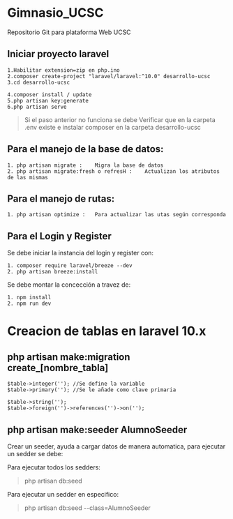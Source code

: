 # Gimnasio_UCSC
Repositorio Git para plataforma Web UCSC
 
## Iniciar proyecto laravel
    1.Habilitar extension=zip en php.ino
    2.composer create-project "laravel/laravel:^10.0" desarrollo-ucsc
    3.cd desarrollo-ucsc

    4.composer install / update
    5.php artisan key:generate
    6.php artisan serve

> Si el paso anterior no funciona se debe Verificar que en la carpeta .env existe e instalar composer en la carpeta desarrollo-ucsc
     

## Para el manejo de la base de datos:
    1. php artisan migrate :    Migra la base de datos
    2. php artisan migrate:fresh o refresH :    Actualizan los atributos de las mismas

## Para el manejo de rutas:
    1. php artisan optimize :   Para actualizar las utas según corresponda

## Para el Login y Register 
Se debe iniciar la instancia del login y register con:

    1. composer require laravel/breeze --dev
    2. php artisan breeze:install

Se debe montar la concección a travez de:

    1. npm install
    2. npm run dev


# Creacion de tablas en laravel 10.x

## php artisan make:migration create_[nombre_tabla]

    $table->integer(''); //Se define la variable
    $table->primary(''); //Se le añade como clave primaria

    $table->string('');
    $table->foreign('')->references('')->on('');


## php artisan make:seeder AlumnoSeeder
Crear un seeder, ayuda a cargar datos de manera automatica, para ejecutar un sedder se debe:


Para ejecutar todos los sedders:
> php artisan db:seed 

Para ejecutar un sedder en especifico:
> php artisan db:seed --class=AlumnoSeeder